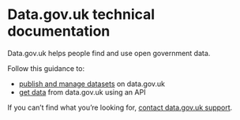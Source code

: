 # Data.gov.uk technical documentation

Data.gov.uk helps people find and use open government data.

Follow this guidance to:

* [publish and manage datasets](publish_and_manage_data/) on data.gov.uk
* [get data](get_data/) from data.gov.uk using an API

If you can’t find what you’re looking for, [contact data.gov.uk support](https://data.gov.uk/support).
